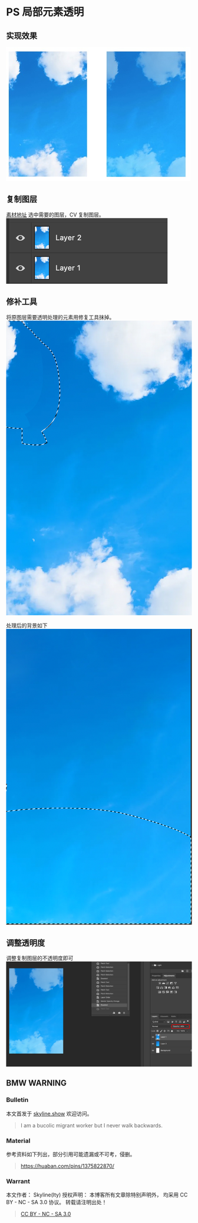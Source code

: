 # PS 局部元素透明

## 实现效果

![PS局部元素透明20220303173301](https://raw.githubusercontent.com/skylinety/blog-pics/master/imgs/PS%E5%B1%80%E9%83%A8%E5%85%83%E7%B4%A0%E9%80%8F%E6%98%8E20220303173301.png)

## 复制图层

[素材地址](https://github.com/skylinety/Blog/blob/main/Demos/Tools/APPs/Photoshop/sky.jpeg)
选中需要的图层，CV 复制图层。
![PS局部元素透明20220303171829](https://raw.githubusercontent.com/skylinety/blog-pics/master/imgs/PS%E5%B1%80%E9%83%A8%E5%85%83%E7%B4%A0%E9%80%8F%E6%98%8E20220303171829.png)

## 修补工具

将原图层需要透明处理的元素用修复工具抹掉。
![PS局部元素透明20220303172110](https://raw.githubusercontent.com/skylinety/blog-pics/master/imgs/PS%E5%B1%80%E9%83%A8%E5%85%83%E7%B4%A0%E9%80%8F%E6%98%8E20220303172110.png)

处理后的背景如下
![PS局部元素透明20220303172247](https://raw.githubusercontent.com/skylinety/blog-pics/master/imgs/PS%E5%B1%80%E9%83%A8%E5%85%83%E7%B4%A0%E9%80%8F%E6%98%8E20220303172247.png)

## 调整透明度

调整复制图层的不透明度即可
![PS局部元素透明20220303172442](https://raw.githubusercontent.com/skylinety/blog-pics/master/imgs/PS%E5%B1%80%E9%83%A8%E5%85%83%E7%B4%A0%E9%80%8F%E6%98%8E20220303172442.png)

## BMW WARNING

### Bulletin

本文首发于 [skyline.show](skyline.show) 欢迎访问。

> I am a bucolic migrant worker but I never walk backwards.

### Material

参考资料如下列出，部分引用可能遗漏或不可考，侵删。

> https://huaban.com/pins/1375822870/

### Warrant

本文作者： Skyline(lty)
授权声明： 本博客所有文章除特别声明外， 均采用 CC BY - NC - SA 3.0 协议。 转载请注明出处！

> [CC BY - NC - SA 3.0](https://creativecommons.org/licenses/by-nc-sa/3.0/deed.zh)
